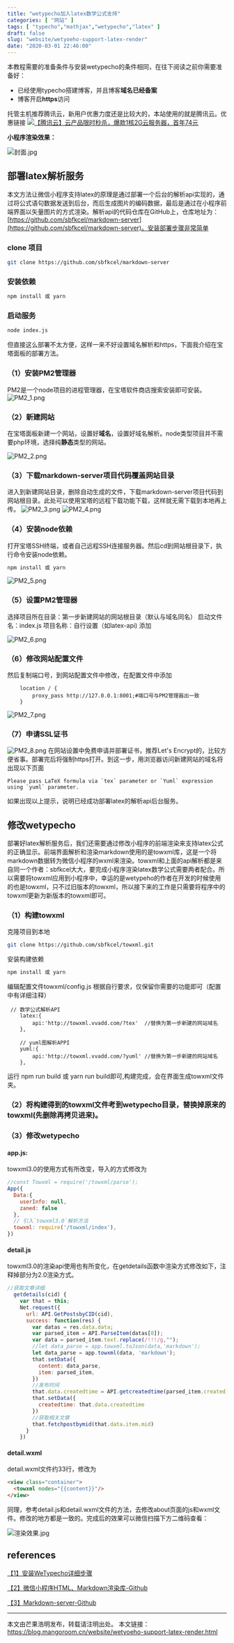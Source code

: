 ```yaml
---
title: "wetypecho加入latex数学公式支持"
categories: [ "网站" ]
tags: [ "typecho","mathjax","wetypecho","latex" ]
draft: false
slug: "website/wetyoeho-support-latex-render"
date: "2020-03-01 22:46:00"
---
```


本教程需要的准备条件与安装wetypecho的条件相同，在往下阅读之前你需要准备好：

- 已经使用typecho搭建博客，并且博客**域名已经备案**
- 博客开启**https**访问

托管主机推荐腾讯云，新用户优惠力度还是比较大的，本站使用的就是腾讯云。优惠链接
[![【腾讯云】云产品限时秒杀，爆款1核2G云服务器，首年74元](https://mango-blog-1255355814.cos.ap-guangzhou.myqcloud.com//tencent-clound-1.jpeg)](https://curl.qcloud.com/ArhxAoxC)

**小程序渲染效果：**

![封面.jpg][1]

## 部署latex解析服务

本文方法让微信小程序支持latex的原理是通过部署一个后台的解析api实现的，通过将公式语句数据发送到后台，而后生成图片的编码数据，最后是通过在小程序前端界面以矢量图片的方式渲染。解析api的代码仓库在GitHub上，仓库地址为：[https://github.com/sbfkcel/markdown-server](https://github.com/sbfkcel/markdown-server)。安装部署步骤非常简单

### clone 项目

```bash
git clone https://github.com/sbfkcel/markdown-server
```
### 安装依赖

```bash
npm install 或 yarn
```
### 启动服务

```bash
node index.js
```

但直接这么部署不太方便，这样一来不好设置域名解析和https，下面我介绍在宝塔面板的部署方法。

### （1）安装PM2管理器

PM2是一个node项目的进程管理器，在宝塔软件商店搜索安装即可安装。
![PM2_1.png][2]

### （2）新建网站

在宝塔面板新建一个网站，设置好**域名**，设置好域名解析。node类型项目并不需要php环境，选择纯**静态**类型的网站。

![PM2_2.png][3]

### （3）下载markdown-server项目代码覆盖网站目录

进入到新建网站目录，删除自动生成的文件，下载markdown-server项目代码到网站根目录。此处可以使用宝塔的远程下载功能下载，这样就无需下载到本地再上传。
![PM2_3.png][4]
![PM2_4.png][5]

### （4）安装node依赖

打开宝塔SSH终端，或者自己远程SSH连接服务器。然后cd到网站根目录下，执行命令安装node依赖。

```bash
npm install 或 yarn
```

![PM2_5.png][6]
### （5）设置PM2管理器

  选择项目所在目录：第一步新建网站的网站根目录（默认与域名同名）
  启动文件名：index.js
  项目名称：自行设置（如latex-api)
  添加

![PM2_6.png][7]
### （6）修改网站配置文件
然后复制端口号，到网站配置文件中修改，在配置文件中添加

```nginx
    location / {
		proxy_pass http://127.0.0.1:8001;#端口号与PM2管理器出一致
 	}
```
![PM2_7.png][8]

### （7）申请SSL证书

![PM2_8.png][9]
在网站设置中免费申请并部署证书，推荐Let's Encrypt的，比较方便省事。部署完后将强制https打开。到这一步，用浏览器访问新建网站的域名将出现以下页面

```
Please pass LaTeX formula via `tex` parameter or `Yuml` expression using `yuml` parameter.
```

如果出现以上提示，说明已经成功部署latex的解析api后台服务。

## 修改wetypecho

部署好latex解析服务后，我们还需要通过修改小程序的前端渲染来支持latex公式的正确显示。前端界面解析和渲染markdown使用的是towxml库，这是一个将markdown数据转为微信小程序的wxml来渲染。towxml和上面的api解析都是来自同一个作者：sbfkcel大大，要完成小程序渲染latex数学公式需要两者配合。所以需要将towxml应用到小程序中，幸运的是wetypeho的作者在开发的时候使用的也是towxml，只不过旧版本的towxml，所以接下来的工作是只需要将程序中的towxml更新为新版本的towxml即可。

### （1）构建towxml

克隆项目到本地

```bash
git clone https://github.com/sbfkcel/towxml.git
```

安装构建依赖

```bash
npm install 或 yarn
```

编辑配置文件towxml/config.js
根据自行要求，仅保留你需要的功能即可（配置中有详细注释）
```nginx
 // 数学公式解析API
    latex:{
        api:'http://towxml.vvadd.com/?tex'  //替换为第一步新建的网站域名
    },

    // yuml图解析APPI
    yuml:{
        api:'http://towxml.vvadd.com/?yuml' //替换为第一步新建的网站域名
    },
```

运行 npm run build 或 yarn run build即可,构建完成，会在界面生成towxml文件夹。

### （2）将构建得到的towxml文件考到wetypecho目录，替换掉原来的towxml(先删除再拷贝进来)。

### （3）修改wetypecho

####  app.js:

towxml3.0的使用方式有所改变，导入的方式修改为

```js
//const Towxml = require('/towxml/parse');
App({
  Data:{
    userInfo: null,
    zaned: false
  },
  // 引入`towxml3.0`解析方法
  towxml: require('/towxml/index'),
})
```

#### detail.js

towxml3.0的渲染api使用也有所变化，在getdetails函数中渲染方式修改如下，注释掉部分为2.0渲染方式。

```js
//获取文章详细
  getdetails(cid) {
    var that = this;
    Net.request({
      url: API.GetPostsbyCID(cid),
      success: function(res) {
        var datas = res.data.data;
        var parsed_item = API.ParseItem(datas[0]);
        var data = parsed_item.text.replace(/!!!/g,"");
        //let data_parse = app.towxml.toJson(data,'markdown');
        let data_parse = app.towxml(data, 'markdown');
        that.setData({
          content: data_parse,
          item: parsed_item,
        })
        //发布时间
        that.data.createdtime = API.getcreatedtime(parsed_item.created);
        that.setData({
          createdtime: that.data.createdtime
        })
        //获取相关文章
        that.fetchpostbymid(that.data.item.mid)
      }
    })
```

#### detail.wxml

detail.wxml文件约33行，修改为

```html
<view class="container">
  <towxml nodes="{{content}}"/>
</view>
```

同理，参考detail.js和detail.wxml文件的方法，去修改about页面的js和wxml文件。修改的地方都是一致的。完成后的效果可以微信扫描下方二维码查看：

![渲染效果.jpg][10]


## references

[【1】安装WeTypecho详细步骤](https://2012.pro/index.php/20180811/cid=77.html)

[【2】微信小程序HTML、Markdown渲染库-Github](https://github.com/sbfkcel/towxml)

[【3】Markdown-server-Github](https://github.com/sbfkcel/markdown-server)

---

本文由芒果浩明发布，转载请注明出处。
本文链接：https://blog.mangoroom.cn/website/wetyoeho-support-latex-render.html


  [1]: https://mangoroom.cn/usr/uploads/2020/03/1962872533.jpg
  [2]: https://mangoroom.cn/usr/uploads/2020/03/1877059212.png
  [3]: https://mangoroom.cn/usr/uploads/2020/03/2817598091.png
  [4]: https://mangoroom.cn/usr/uploads/2020/03/2654685755.png
  [5]: https://mangoroom.cn/usr/uploads/2020/03/3444256110.png
  [6]: https://mangoroom.cn/usr/uploads/2020/03/846572844.png
  [7]: https://mangoroom.cn/usr/uploads/2020/03/4005287692.png
  [8]: https://mangoroom.cn/usr/uploads/2020/03/2612417864.png
  [9]: https://mangoroom.cn/usr/uploads/2020/03/2479604120.png
  [10]: https://mangoroom.cn/usr/uploads/2020/03/1398693449.jpg